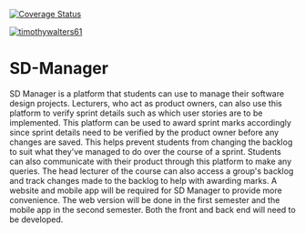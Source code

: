 [![Coverage Status](https://coveralls.io/repos/github/timothywalters61/SD-Manager/badge.svg?branch=master)](https://coveralls.io/github/timothywalters61/SD-Manager?branch=master)

[![timothywalters61](https://circleci.com/gh/timothywalters61/SD-Manager.svg?style=shield)](https://circleci.com/dashboard)

# SD-Manager
SD Manager is a platform that students can use to manage their software design projects. Lecturers, who act as product owners, can also use this platform to verify sprint details such as which user stories are to be implemented. This platform can be used to award sprint marks accordingly since sprint details need to be verified by the product owner before any changes are saved. This helps prevent students from changing the backlog to suit what they've managed to do over the course of a sprint. Students can also communicate with their product through this platform to make any queries. The head lecturer of the course can also access a group's backlog and track changes made to the backlog to help with awarding marks.   A website and mobile app will be required for SD Manager to provide more convenience. The web version will be done in the first semester and the mobile app in the second semester. Both the front and back end will need to be developed.
